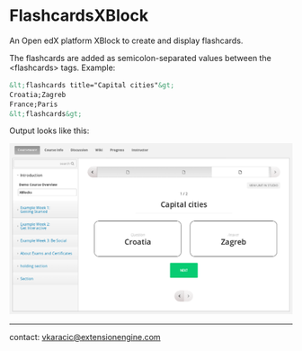 # FlashcardsXBlock
An Open edX platform XBlock to create and display flashcards.

The flashcards are added as semicolon-separated values between the &lt;flashcards&gt; tags. Example:

```html
&lt;flashcards title="Capital cities"&gt;
Croatia;Zagreb
France;Paris
&lt;flashcards&gt;
```

Output looks like this:

![Flashcard](flashcardsxblock.png)

---
contact: vkaracic@extensionengine.com

